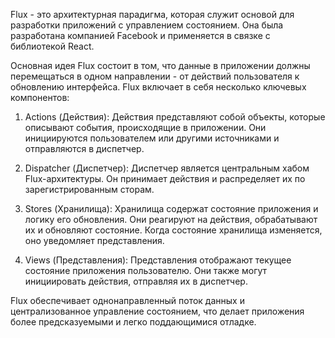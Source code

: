 Flux - это архитектурная парадигма, которая служит основой для разработки приложений с управлением состоянием. Она была разработана компанией Facebook и применяется в связке с библиотекой React.

Основная идея Flux состоит в том, что данные в приложении должны перемещаться в одном направлении - от действий пользователя к обновлению интерфейса. Flux включает в себя несколько ключевых компонентов:

1. Actions (Действия): Действия представляют собой объекты, которые описывают события, происходящие в приложении. Они инициируются пользователем или другими источниками и отправляются в диспетчер.

2. Dispatcher (Диспетчер): Диспетчер является центральным хабом Flux-архитектуры. Он принимает действия и распределяет их по зарегистрированным сторам.

3. Stores (Хранилища): Хранилища содержат состояние приложения и логику его обновления. Они реагируют на действия, обрабатывают их и обновляют состояние. Когда состояние хранилища изменяется, оно уведомляет представления.

4. Views (Представления): Представления отображают текущее состояние приложения пользователю. Они также могут инициировать действия, отправляя их в диспетчер.

Flux обеспечивает однонаправленный поток данных и централизованное управление состоянием, что делает приложения более предсказуемыми и легко поддающимися отладке.